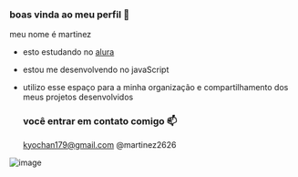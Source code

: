 ### boas vinda ao meu perfil 💙

meu nome é martinez 

- esto estudando no [alura](https://www.alura.com.br)
- estou me desenvolvendo no javaScript
- utilizo esse espaço para a minha organização e compartilhamento dos meus projetos desenvolvidos

  ### você entrar em  contato comigo 📫

  kyochan179@gmail.com
  @martinez2626



![image](https://github.com/martinez2626/martinez2626/assets/170968314/58698f4c-231b-4373-b2e3-be34d870c3c5)





   
  
